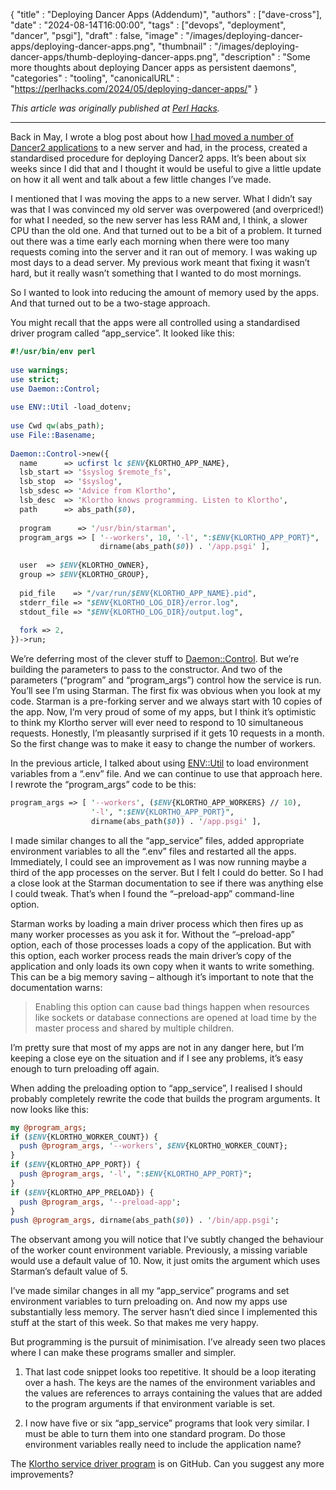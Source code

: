   {
    "title"       : "Deploying Dancer Apps (Addendum)",
    "authors"     : ["dave-cross"],
    "date"        : "2024-08-14T16:00:00",
    "tags"        : ["devops", "deployment", "dancer", "psgi"],
    "draft"       : false,
    "image"       : "/images/deploying-dancer-apps/deploying-dancer-apps.png",
    "thumbnail"   : "/images/deploying-dancer-apps/thumb-deploying-dancer-apps.png",
    "description" : "Some more thoughts about deploying Dancer apps as persistent daemons",
    "categories"  : "tooling",
    "canonicalURL" : "https://perlhacks.com/2024/05/deploying-dancer-apps/"
  }

*This article was originally published at
[Perl Hacks](https://perlhacks.com/2024/08/deploying-dancer-apps-addendum/).*

---

Back in May, I wrote a blog post about how [I had moved a number of Dancer2
applications](https://www.perl.com/article/deploying-dancer-apps/) to a new
server and had, in the process, created a standardised procedure for
deploying Dancer2 apps. It’s been about six weeks since I did that and I
thought it would be useful to give a little update on how it all went and
talk about a few little changes I’ve made.

I mentioned that I was moving the apps to a new server. What I didn’t say was
that I was convinced my old server was overpowered (and overpriced!) for what
I needed, so the new server has less RAM and, I think, a slower CPU than the
old one. And that turned out to be a bit of a problem. It turned out there
was a time early each morning when there were too many requests coming into
the server and it ran out of memory. I was waking up most days to a dead
server. My previous work meant that fixing it wasn’t hard, but it really
wasn’t something that I wanted to do most mornings.

So I wanted to look into reducing the amount of memory used by the apps. And
that turned out to be a two-stage approach.

You might recall that the apps were all controlled using a standardised
driver program called “app_service”. It looked like this:

```perl
#!/usr/bin/env perl
 
use warnings;
use strict;
use Daemon::Control;
 
use ENV::Util -load_dotenv;
 
use Cwd qw(abs_path);
use File::Basename;
 
Daemon::Control->new({
  name      => ucfirst lc $ENV{KLORTHO_APP_NAME},
  lsb_start => '$syslog $remote_fs',
  lsb_stop  => '$syslog',
  lsb_sdesc => 'Advice from Klortho',
  lsb_desc  => 'Klortho knows programming. Listen to Klortho',
  path      => abs_path($0),
 
  program      => '/usr/bin/starman',
  program_args => [ '--workers', 10, '-l', ":$ENV{KLORTHO_APP_PORT}",
                    dirname(abs_path($0)) . '/app.psgi' ],
 
  user  => $ENV{KLORTHO_OWNER},
  group => $ENV{KLORTHO_GROUP},
 
  pid_file    => "/var/run/$ENV{KLORTHO_APP_NAME}.pid",
  stderr_file => "$ENV{KLORTHO_LOG_DIR}/error.log",
  stdout_file => "$ENV{KLORTHO_LOG_DIR}/output.log",
 
  fork => 2,
})->run;
```

We’re deferring most of the clever stuff to
[Daemon::Control](https://metacpan.org/pod/Daemon::Control). But we’re
building the parameters to pass to the constructor. And two of the parameters
(“program” and “program_args”) control how the service is run. You’ll see
I’m using Starman. The first fix was obvious when you look at my code.
Starman is a pre-forking server and we always start with 10 copies of the
app. Now, I’m very proud of some of my apps, but I think it’s optimistic
to think my Klortho server will ever need to respond to 10 simultaneous
requests. Honestly, I’m pleasantly surprised if it gets 10 requests in a
month. So the first change was to make it easy to change the number of
workers.

In the previous article, I talked about using
[ENV::Util](https://metacpan.org/pod/ENV::Util) to load environment variables
from a “.env” file. And we can continue to use that approach here. I
rewrote the “program_args” code to be this:

```perl
program_args => [ '--workers', ($ENV{KLORTHO_APP_WORKERS} // 10),
                  '-l', ":$ENV{KLORTHO_APP_PORT}",
                  dirname(abs_path($0)) . '/app.psgi' ],
```

I made similar changes to all the “app_service” files, added appropriate
environment variables to all the “.env” files and restarted all the
apps. Immediately, I could see an improvement as I was now running maybe
a third of the app processes on the server. But I felt I could do better.
So I had a close look at the Starman documentation to see if there was
anything else I could tweak. That’s when I found the “–preload-app”
command-line option.

Starman works by loading a main driver process which then fires up as many
worker processes as you ask it for. Without the “–preload-app” option,
each of those processes loads a copy of the application. But with this
option, each worker process reads the main driver’s copy of the
application and only loads its own copy when it wants to write something.
This can be a big memory saving – although it’s important to note that the
documentation warns:

> Enabling this option can cause bad things happen when resources like sockets
> or database connections are opened at load time by the master process and
> shared by multiple children.

I’m pretty sure that most of my apps are not in any danger here, but I’m
keeping a close eye on the situation and if I see any problems, it’s easy
enough to turn preloading off again.

When adding the preloading option to “app_service”, I realised I should
probably completely rewrite the code that builds the program arguments. It
now looks like this:

```perl
my @program_args;
if ($ENV{KLORTHO_WORKER_COUNT}) {
  push @program_args, '--workers', $ENV{KLORTHO_WORKER_COUNT};
}
if ($ENV{KLORTHO_APP_PORT}) {
  push @program_args, '-l', ":$ENV{KLORTHO_APP_PORT}";
}
if ($ENV{KLORTHO_APP_PRELOAD}) {
  push @program_args, '--preload-app';
}
push @program_args, dirname(abs_path($0)) . '/bin/app.psgi';
```

The observant among you will notice that I’ve subtly changed the behaviour
of the worker count environment variable. Previously, a missing variable
would use a default value of 10. Now, it just omits the argument which
uses Starman’s default value of 5.

I’ve made similar changes in all my “app_service” programs and set
environment variables to turn preloading on. And now my apps use
substantially less memory. The server hasn’t died since I implemented this
stuff at the start of this week. So that makes me very happy.

But programming is the pursuit of minimisation. I’ve already seen two places
where I can make these programs smaller and simpler.

1. That last code snippet looks too repetitive. It should be a loop 
   iterating over a hash. The keys are the names of the environment variables 
   and the values are references to arrays containing the values that are added to the 
   program arguments if that environment variable is set.

1. I now have five or six “app_service” programs that look very similar.
   I must be able to turn them into one standard program. Do those environment
   variables really need to include the application name?

The [Klortho service driver program](https://github.com/davorg/klortho/blob/master/app_service)
is on GitHub. Can you suggest any more improvements?

